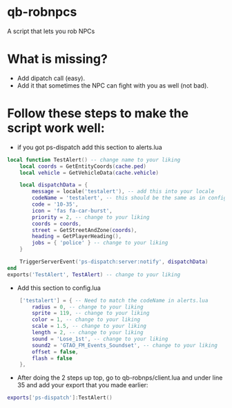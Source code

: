 # qb-robnpcs
A script that lets you rob NPCs
# What is missing?
- Add dipatch call (easy).
- Add it that sometimes the NPC can fight with you as well (not bad).
# Follow these steps to make the script work well:
- if you got ps-dispatch add this section to alerts.lua
```lua
local function TestAlert() -- change name to your liking
    local coords = GetEntityCoords(cache.ped)
    local vehicle = GetVehicleData(cache.vehicle)

    local dispatchData = {
        message = locale('testalert'), -- add this into your locale
        codeName = 'testalert', -- this should be the same as in config.lua
        code = '10-35',
        icon = 'fas fa-car-burst',
        priority = 2, -- change to your liking
        coords = coords,
        street = GetStreetAndZone(coords),
        heading = GetPlayerHeading(),
        jobs = { 'police' } -- change to your liking
    }

    TriggerServerEvent('ps-dispatch:server:notify', dispatchData)
end
exports('TestAlert', TestAlert) -- change to your liking
```
- Add this section to config.lua
```lua
    ['testalert'] = { -- Need to match the codeName in alerts.lua
        radius = 0, -- change to your liking
        sprite = 119, -- change to your liking 
        color = 1, -- change to your liking
        scale = 1.5, -- change to your liking
        length = 2, -- change to your liking
        sound = 'Lose_1st', -- change to your liking
        sound2 = 'GTAO_FM_Events_Soundset', -- change to your liking
        offset = false,
        flash = false
    },
```
  - After doing the 2 steps up top, go to qb-robnps/client.lua and under line 35 and add your export that you made earlier:
```lua
exports['ps-dispatch']:TestAlert()
```
